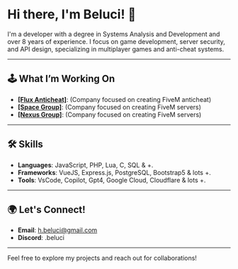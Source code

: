 # Hi there, I'm Beluci! 👋

I'm a developer with a degree in Systems Analysis and Development and over 8 years of experience. I focus on game development, server security, and API design, specializing in multiplayer games and anti-cheat systems.

---

## 🕹️ What I’m Working On
- [**[Flux Anticheat]**](https://fluxanticheat.com/): (Company focused on creating FiveM anticheat)
- [**[Space Group]**](https://github.com/Spacerp2022): (Company focused on creating FiveM servers)
- [**[Nexus Group]**](https://github.com/nexus-Grupo/): (Company focused on creating FiveM servers)

---

## 🛠️ Skills
- **Languages**: JavaScript, PHP, Lua, C, SQL & +.
- **Frameworks**: VueJS, Express.js, PostgreSQL, Bootstrap5 & lots +.
- **Tools**: VsCode, Copilot, Gpt4, Google Cloud, Cloudflare & lots +.

---

## 🌍 Let's Connect!
- **Email**: h.beluci@gmail.com
- **Discord**: .beluci

---

Feel free to explore my projects and reach out for collaborations!
